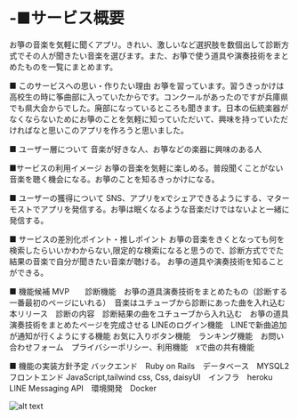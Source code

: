 # -■サービス概要
お箏の音楽を気軽に聞くアプリ。きれい、激しいなど選択肢を数個出して診断方式でその人が聞きたい音楽を選びます。また、お箏で使う道具や演奏技術をまとめたものを一覧にまとめます。


■ このサービスへの思い・作りたい理由
お箏を習っています。習うきっかけは高校生の時に筝曲部に入っていたからです。コンクールがあったのですが兵庫県でも県大会からでした。廃部になっているところも聞きます。日本の伝統楽器がなくならないためにお箏のことを気軽に知っていただいて、興味を持っていただければなと思いこのアプリを作ろうと思いました。

■ ユーザー層について
音楽が好きな人、お箏などの楽器に興味のある人

■サービスの利用イメージ
お箏の音楽を気軽に楽しめる。普段聞くことがない音楽を聴く機会になる。お箏のことを知るきっかけになる。

■ ユーザーの獲得について
SNS、アプリをxでシェアできるようにする、マターモストでアプリを発信する。お箏は眠くなるような音楽だけではないよと一緒に発信する。

■ サービスの差別化ポイント・推しポイント
お箏の音楽をきくとなっても何を検索したらいいかわからない,限定的な検索になると思うので、診断方式ででた結果の音楽で自分が聞きたい音楽が聴ける。
お箏の道具や演奏技術を知ることができる。

■ 機能候補
MVP　　診断機能　お箏の道具演奏技術をまとめたもの（診断する一番最初のページにいれる）　音楽はユチューブから診断にあった曲を入れ込む 
本リリース　診断の内容　診断結果の曲をユチューブから入れ込む　お箏の道具演奏技術をまとめたページを完成させる
LINEのログイン機能　LINEで新曲追加が通知が行くようにする機能 お気に入りボタン機能　ランキング機能　お問い合わせフォーム　プライバシーポリシー、利用機能　xで曲の共有機能

■ 機能の実装方針予定
バックエンド　Ruby on Rails　データベース　MYSQL2 フロントエンド JavaScript,tailwind css, Css, daisyUI　インフラ　heroku　LINE Messaging API　環境開発　Docker

![alt text](<スクリーンショット 2024-08-29 105751.png>)
